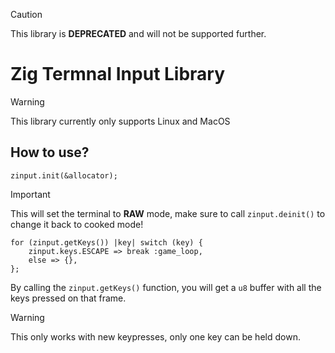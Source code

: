 > [!CAUTION]
> This library is **DEPRECATED** and will not be supported further.

# Zig Termnal Input Library
> [!WARNING]
> This library currently only supports Linux and MacOS

## How to use?
```zig
zinput.init(&allocator);
```
> [!IMPORTANT]
> This will set the terminal to **RAW** mode, make sure to call `zinput.deinit()` to change it back to cooked mode!
```zig
for (zinput.getKeys()) |key| switch (key) {
    zinput.keys.ESCAPE => break :game_loop,
    else => {},
};
```
By calling the `zinput.getKeys()` function, you will get a `u8` buffer with all the keys pressed on that frame.
> [!WARNING]
> This only works with new keypresses, only one key can be held down.